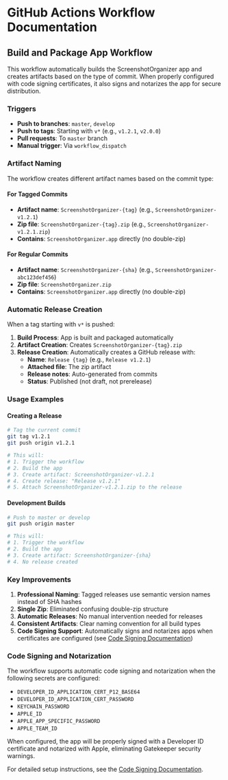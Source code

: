 # GitHub Actions Workflow Documentation

## Build and Package App Workflow

This workflow automatically builds the ScreenshotOrganizer app and creates artifacts based on the type of commit. When properly configured with code signing certificates, it also signs and notarizes the app for secure distribution.

### Triggers

- **Push to branches**: `master`, `develop`
- **Push to tags**: Starting with `v*` (e.g., `v1.2.1`, `v2.0.0`)
- **Pull requests**: To `master` branch
- **Manual trigger**: Via `workflow_dispatch`

### Artifact Naming

The workflow creates different artifact names based on the commit type:

#### For Tagged Commits
- **Artifact name**: `ScreenshotOrganizer-{tag}` (e.g., `ScreenshotOrganizer-v1.2.1`)
- **Zip file**: `ScreenshotOrganizer-{tag}.zip` (e.g., `ScreenshotOrganizer-v1.2.1.zip`)
- **Contains**: `ScreenshotOrganizer.app` directly (no double-zip)

#### For Regular Commits
- **Artifact name**: `ScreenshotOrganizer-{sha}` (e.g., `ScreenshotOrganizer-abc123def456`)
- **Zip file**: `ScreenshotOrganizer.zip`
- **Contains**: `ScreenshotOrganizer.app` directly (no double-zip)

### Automatic Release Creation

When a tag starting with `v*` is pushed:

1. **Build Process**: App is built and packaged automatically
2. **Artifact Creation**: Creates `ScreenshotOrganizer-{tag}.zip`
3. **Release Creation**: Automatically creates a GitHub release with:
   - **Name**: `Release {tag}` (e.g., `Release v1.2.1`)
   - **Attached file**: The zip artifact
   - **Release notes**: Auto-generated from commits
   - **Status**: Published (not draft, not prerelease)

### Usage Examples

#### Creating a Release
```bash
# Tag the current commit
git tag v1.2.1
git push origin v1.2.1

# This will:
# 1. Trigger the workflow
# 2. Build the app
# 3. Create artifact: ScreenshotOrganizer-v1.2.1
# 4. Create release: "Release v1.2.1"
# 5. Attach ScreenshotOrganizer-v1.2.1.zip to the release
```

#### Development Builds
```bash
# Push to master or develop
git push origin master

# This will:
# 1. Trigger the workflow
# 2. Build the app
# 3. Create artifact: ScreenshotOrganizer-{sha}
# 4. No release created
```

### Key Improvements

1. **Professional Naming**: Tagged releases use semantic version names instead of SHA hashes
2. **Single Zip**: Eliminated confusing double-zip structure
3. **Automatic Releases**: No manual intervention needed for releases
4. **Consistent Artifacts**: Clear naming convention for all build types
5. **Code Signing Support**: Automatically signs and notarizes apps when certificates are configured (see [Code Signing Documentation](code-signing.md))

### Code Signing and Notarization

The workflow supports automatic code signing and notarization when the following secrets are configured:
- `DEVELOPER_ID_APPLICATION_CERT_P12_BASE64`
- `DEVELOPER_ID_APPLICATION_CERT_PASSWORD`
- `KEYCHAIN_PASSWORD`
- `APPLE_ID`
- `APPLE_APP_SPECIFIC_PASSWORD`
- `APPLE_TEAM_ID`

When configured, the app will be properly signed with a Developer ID certificate and notarized with Apple, eliminating Gatekeeper security warnings.

For detailed setup instructions, see the [Code Signing Documentation](code-signing.md).
